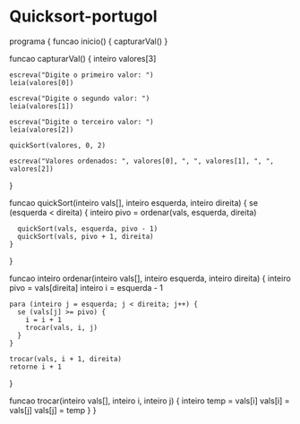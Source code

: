# Quicksort-portugol

programa {
  funcao inicio() {
    capturarVal()
  }

  funcao capturarVal() {
    inteiro valores[3]

    escreva("Digite o primeiro valor: ")
    leia(valores[0])

    escreva("Digite o segundo valor: ")
    leia(valores[1])

    escreva("Digite o terceiro valor: ")
    leia(valores[2])

    quickSort(valores, 0, 2)

    escreva("Valores ordenados: ", valores[0], ", ", valores[1], ", ", valores[2])
  }

  funcao quickSort(inteiro vals[], inteiro esquerda, inteiro direita) {
    se (esquerda < direita) {
      inteiro pivo = ordenar(vals, esquerda, direita)

      quickSort(vals, esquerda, pivo - 1)
      quickSort(vals, pivo + 1, direita)
    }
  }

  funcao inteiro ordenar(inteiro vals[], inteiro esquerda, inteiro direita) {
    inteiro pivo = vals[direita]
    inteiro i = esquerda - 1

    para (inteiro j = esquerda; j < direita; j++) {
      se (vals[j] >= pivo) { 
        i = i + 1
        trocar(vals, i, j)
      }
    }

    trocar(vals, i + 1, direita)
    retorne i + 1
  }

  funcao trocar(inteiro vals[], inteiro i, inteiro j) {
    inteiro temp = vals[i]
    vals[i] = vals[j]
    vals[j] = temp
  }
}
